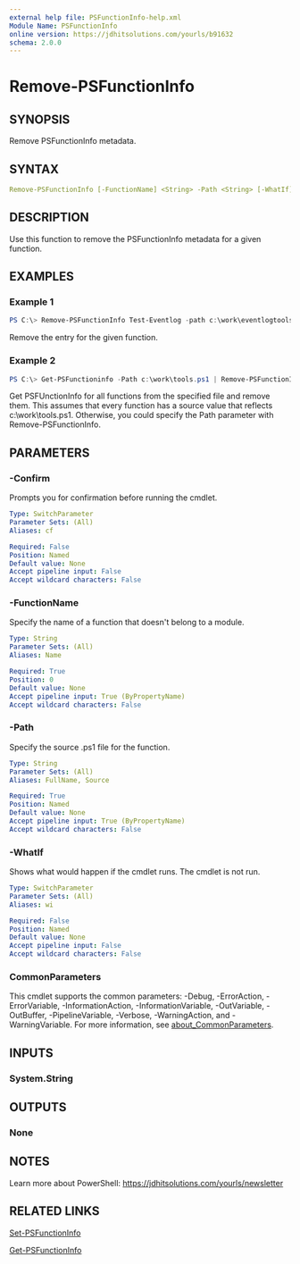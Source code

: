 ```yaml
---
external help file: PSFunctionInfo-help.xml
Module Name: PSFunctionInfo
online version: https://jdhitsolutions.com/yourls/b91632
schema: 2.0.0
---
```


# Remove-PSFunctionInfo

## SYNOPSIS

Remove PSFunctionInfo metadata.

## SYNTAX

```yaml
Remove-PSFunctionInfo [-FunctionName] <String> -Path <String> [-WhatIf] [-Confirm] [<CommonParameters>]
```

## DESCRIPTION

Use this function to remove the PSFunctionInfo metadata for a given function.

## EXAMPLES

### Example 1

```powershell
PS C:\> Remove-PSFunctionInfo Test-Eventlog -path c:\work\eventlogtools.ps1
```

Remove the entry for the given function.

### Example 2

```powershell
PS C:\> Get-PSFunctioninfo -Path c:\work\tools.ps1 | Remove-PSFunctionInfo
```

Get PSFUnctionInfo for all functions from the specified file and remove them. This assumes that every function has a source value that reflects c:\work\tools.ps1. Otherwise, you could specify the Path parameter with Remove-PSFunctionInfo.

## PARAMETERS

### -Confirm

Prompts you for confirmation before running the cmdlet.

```yaml
Type: SwitchParameter
Parameter Sets: (All)
Aliases: cf

Required: False
Position: Named
Default value: None
Accept pipeline input: False
Accept wildcard characters: False
```

### -FunctionName

Specify the name of a function that doesn't belong to a module.

```yaml
Type: String
Parameter Sets: (All)
Aliases: Name

Required: True
Position: 0
Default value: None
Accept pipeline input: True (ByPropertyName)
Accept wildcard characters: False
```

### -Path

Specify the source .ps1 file for the function.

```yaml
Type: String
Parameter Sets: (All)
Aliases: FullName, Source

Required: True
Position: Named
Default value: None
Accept pipeline input: True (ByPropertyName)
Accept wildcard characters: False
```

### -WhatIf

Shows what would happen if the cmdlet runs.
The cmdlet is not run.

```yaml
Type: SwitchParameter
Parameter Sets: (All)
Aliases: wi

Required: False
Position: Named
Default value: None
Accept pipeline input: False
Accept wildcard characters: False
```

### CommonParameters

This cmdlet supports the common parameters: -Debug, -ErrorAction, -ErrorVariable, -InformationAction, -InformationVariable, -OutVariable, -OutBuffer, -PipelineVariable, -Verbose, -WarningAction, and -WarningVariable. For more information, see [about_CommonParameters](http://go.microsoft.com/fwlink/?LinkID=113216).

## INPUTS

### System.String

## OUTPUTS

### None

## NOTES

Learn more about PowerShell: https://jdhitsolutions.com/yourls/newsletter

## RELATED LINKS

[Set-PSFunctionInfo](Set-PSFunctionInfo.md)

[Get-PSFunctionInfo](Get-PSFunctionInfo.md)
